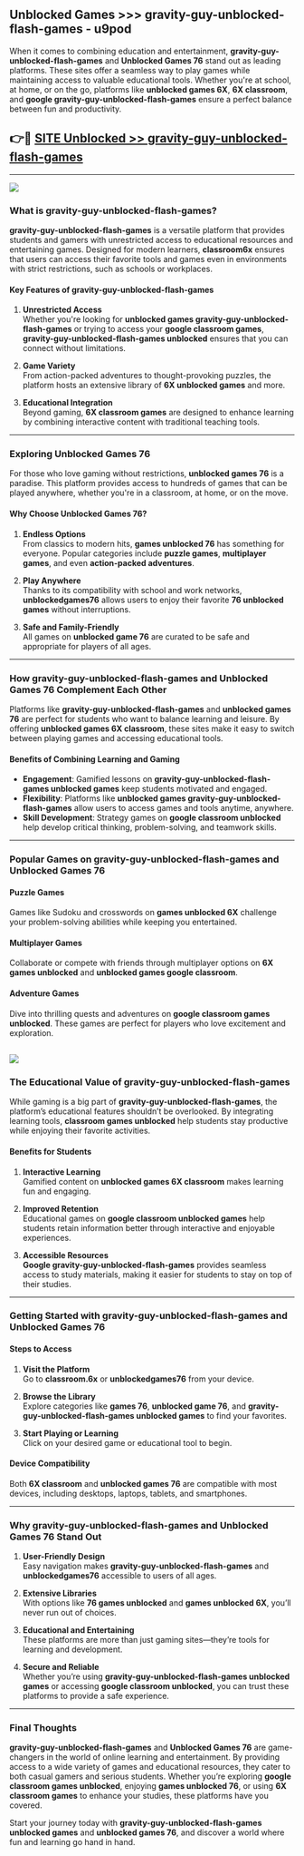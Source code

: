 ## Unblocked Games >>> gravity-guy-unblocked-flash-games - u9pod 

When it comes to combining education and entertainment, **gravity-guy-unblocked-flash-games** and **Unblocked Games 76** stand out as leading platforms. These sites offer a seamless way to play games while maintaining access to valuable educational tools. Whether you're at school, at home, or on the go, platforms like **unblocked games 6X**, **6X classroom**, and **google gravity-guy-unblocked-flash-games** ensure a perfect balance between fun and productivity.
## 👉🔴 [SITE Unblocked >> gravity-guy-unblocked-flash-games](https://unblockedgames.edu.pl?title=gravity-guy-unblocked-flash-games&ref=22JU)
---
<a href="https://unblockedgames.edu.pl?title=gravity-guy-unblocked-flash-games&ref=22JU/"><img src="https://github.com/user-attachments/assets/438f12ca-57a4-47a3-8ead-c64da593a1e5"/></a>
### What is gravity-guy-unblocked-flash-games?  

**gravity-guy-unblocked-flash-games** is a versatile platform that provides students and gamers with unrestricted access to educational resources and entertaining games. Designed for modern learners, **classroom6x** ensures that users can access their favorite tools and games even in environments with strict restrictions, such as schools or workplaces.  

#### Key Features of gravity-guy-unblocked-flash-games  

1. **Unrestricted Access**  
   Whether you're looking for **unblocked games gravity-guy-unblocked-flash-games** or trying to access your **google classroom games**, **gravity-guy-unblocked-flash-games unblocked** ensures that you can connect without limitations.  

2. **Game Variety**  
   From action-packed adventures to thought-provoking puzzles, the platform hosts an extensive library of **6X unblocked games** and more.  

3. **Educational Integration**  
   Beyond gaming, **6X classroom games** are designed to enhance learning by combining interactive content with traditional teaching tools.  



---

### Exploring Unblocked Games 76  

For those who love gaming without restrictions, **unblocked games 76** is a paradise. This platform provides access to hundreds of games that can be played anywhere, whether you're in a classroom, at home, or on the move.  

#### Why Choose Unblocked Games 76?  

1. **Endless Options**  
   From classics to modern hits, **games unblocked 76** has something for everyone. Popular categories include **puzzle games**, **multiplayer games**, and even **action-packed adventures**.  

2. **Play Anywhere**  
   Thanks to its compatibility with school and work networks, **unblockedgames76** allows users to enjoy their favorite **76 unblocked games** without interruptions.  

3. **Safe and Family-Friendly**  
   All games on **unblocked game 76** are curated to be safe and appropriate for players of all ages.  

---

### How gravity-guy-unblocked-flash-games and Unblocked Games 76 Complement Each Other  

Platforms like **gravity-guy-unblocked-flash-games** and **unblocked games 76** are perfect for students who want to balance learning and leisure. By offering **unblocked games 6X classroom**, these sites make it easy to switch between playing games and accessing educational tools.  

#### Benefits of Combining Learning and Gaming  

- **Engagement**: Gamified lessons on **gravity-guy-unblocked-flash-games unblocked games** keep students motivated and engaged.  
- **Flexibility**: Platforms like **unblocked games gravity-guy-unblocked-flash-games** allow users to access games and tools anytime, anywhere.  
- **Skill Development**: Strategy games on **google classroom unblocked** help develop critical thinking, problem-solving, and teamwork skills.  

---

### Popular Games on gravity-guy-unblocked-flash-games and Unblocked Games 76  

#### Puzzle Games  

Games like Sudoku and crosswords on **games unblocked 6X** challenge your problem-solving abilities while keeping you entertained.  

#### Multiplayer Games  

Collaborate or compete with friends through multiplayer options on **6X games unblocked** and **unblocked games google classroom**.  

#### Adventure Games  

Dive into thrilling quests and adventures on **google classroom games unblocked**. These games are perfect for players who love excitement and exploration.  

<a href="http://download.freeplayer.one?title=gravity-guy-unblocked-flash-games&ref=23D/"><img src="https://github.com/user-attachments/assets/fe0c3e91-c8e1-489c-acf0-e2f614c12fb8"/></a>
---

### The Educational Value of gravity-guy-unblocked-flash-games  

While gaming is a big part of **gravity-guy-unblocked-flash-games**, the platform’s educational features shouldn’t be overlooked. By integrating learning tools, **classroom games unblocked** help students stay productive while enjoying their favorite activities.  

#### Benefits for Students  

1. **Interactive Learning**  
   Gamified content on **unblocked games 6X classroom** makes learning fun and engaging.  

2. **Improved Retention**  
   Educational games on **google classroom unblocked games** help students retain information better through interactive and enjoyable experiences.  

3. **Accessible Resources**  
   **Google gravity-guy-unblocked-flash-games** provides seamless access to study materials, making it easier for students to stay on top of their studies.  

---

### Getting Started with gravity-guy-unblocked-flash-games and Unblocked Games 76  

#### Steps to Access  

1. **Visit the Platform**  
   Go to **classroom.6x** or **unblockedgames76** from your device.  

2. **Browse the Library**  
   Explore categories like **games 76**, **unblocked game 76**, and **gravity-guy-unblocked-flash-games unblocked games** to find your favorites.  

3. **Start Playing or Learning**  
   Click on your desired game or educational tool to begin.  

#### Device Compatibility  

Both **6X classroom** and **unblocked games 76** are compatible with most devices, including desktops, laptops, tablets, and smartphones.  

---

### Why gravity-guy-unblocked-flash-games and Unblocked Games 76 Stand Out  

1. **User-Friendly Design**  
   Easy navigation makes **gravity-guy-unblocked-flash-games** and **unblockedgames76** accessible to users of all ages.  

2. **Extensive Libraries**  
   With options like **76 games unblocked** and **games unblocked 6X**, you’ll never run out of choices.  

3. **Educational and Entertaining**  
   These platforms are more than just gaming sites—they’re tools for learning and development.  

4. **Secure and Reliable**  
   Whether you’re using **gravity-guy-unblocked-flash-games unblocked games** or accessing **google classroom unblocked**, you can trust these platforms to provide a safe experience.  

---

### Final Thoughts  

**gravity-guy-unblocked-flash-games** and **Unblocked Games 76** are game-changers in the world of online learning and entertainment. By providing access to a wide variety of games and educational resources, they cater to both casual gamers and serious students. Whether you’re exploring **google classroom games unblocked**, enjoying **games unblocked 76**, or using **6X classroom games** to enhance your studies, these platforms have you covered.  

Start your journey today with **gravity-guy-unblocked-flash-games unblocked games** and **unblocked games 76**, and discover a world where fun and learning go hand in hand.  